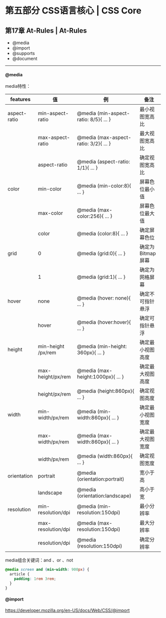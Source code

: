# 第五部分 CSS语言核心  |  CSS Core

## 第17章 At-Rules |  At-Rules

- @media
- @import
- @supports
- @document



---

#### @media

media特性：

| features     | 值                 | 例                                    | 备注             |
| ------------ | ------------------ | ------------------------------------- | ---------------- |
| aspect-ratio | min-aspect-ratio   | @media (min-aspect-ratio: 8/5){ ... } | 最小视图宽高比   |
|              | max-aspect-ratio   | @media (max-aspect-ratio: 3/2){ ... } | 最大视图宽高比   |
|              | aspect-ratio       | @media (aspect-ratio: 1/1){ ... }     | 确定视图宽高比   |
| color        | min-color          | @media (min-color:8){ ... }           | 屏幕色位最小值   |
|              | max-color          | @media (max-color:256){ ... }         | 屏幕色位最大值   |
|              | color              | @media (color:8){ ... }               | 确定屏幕色位     |
| grid         | 0                  | @media (grid:0){ ... }                | 确定为Bitmap屏幕 |
|              | 1                  | @media (grid:1){ ... }                | 确定为网格屏幕   |
| hover        | none               | @media (hover: none){ ... }           | 确定不可指针悬浮 |
|              | hover              | @media (hover:hover){ ... }           | 确定可指针悬浮   |
| height       | min-height /px/rem | @media (min-height: 360px){ ... }     | 确定最小视图高度 |
|              | max-height/px/rem  | @media (max-height:1000px){ ... }     | 确定最大视图高度 |
|              | height/px/rem      | @media (height:860px){ ... }          | 确定视图高度     |
| width        | min-width/px/rem   | @media (min-width:860px){ ... }       | 确定最小视图宽度 |
|              | max-width/px/rem   | @media (max-width:860px){ ... }       | 确定最大视图宽度 |
|              | width/px/rem       | @media (width:860px){ ... }           | 确定视图宽度     |
| orientation  | portrait           | @media (orientation:portrait)         | 宽小于高         |
|              | landscape          | @media (orientation:landscape)        | 高小于宽         |
| resolution   | min-resolution/dpi | @media (min-resolution:150dpi)        | 最小分辨率       |
|              | max-resolution/dpi | @media (max-resolution:150dpi)        | 最大分辨率       |
|              | resolution/dpi     | @media (resolution:150dpi)            | 确定分辨率       |

media组合关键词：and 、or 、not

```css
@media screen and (min-width: 900px) {
  article {
    padding: 1rem 3rem;
  }
}
```



#### @import

https://developer.mozilla.org/en-US/docs/Web/CSS/@import
